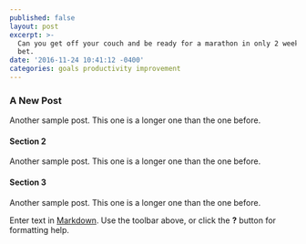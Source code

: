 ```yaml
---
published: false
layout: post
excerpt: >-
  Can you get off your couch and be ready for a marathon in only 2 weeks?  You
  bet.  
date: '2016-11-24 10:41:12 -0400'
categories: goals productivity improvement
---
```

### A New Post

Another sample post.  This one is a longer one than the one before.

#### Section 2

Another sample post.  This one is a longer one than the one before.

#### Section 3

Another sample post.  This one is a longer one than the one before.

Enter text in [Markdown](http://daringfireball.net/projects/markdown/). Use the toolbar above, or click the **?** button for formatting help.
